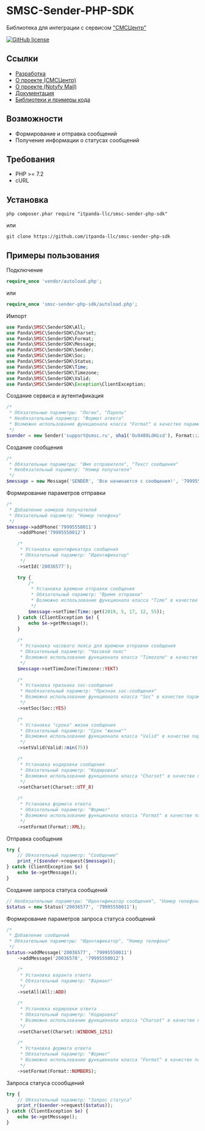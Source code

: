 # SMSC-Sender-PHP-SDK

Библиотека для интеграции c сервисом ["СМСЦентр"](https://smsc.ru)

[![GitHub license](https://img.shields.io/badge/license-MIT-blue)](LICENSE)

## Ссылки

* [Разработка](https://github.com/itpanda-llc)
* [О проекте (СМСЦентр)](https://smsc.ru)
* [О проекте (Notyfy Mail)](https://notify.mail.ru/)
* [Документация](https://smsc.ru/api/http/send)
* [Библиотеки и примеры кода](https://smsc.ru/api/code/libraries/http_smtp/php/)

## Возможности

* Формирование и отправка сообщений
* Получение информации о статусах сообщений

## Требования

* PHP >= 7.2
* cURL

## Установка

```shell script
php composer.phar require "itpanda-llc/smsc-sender-php-sdk"
```

или

```shell script
git clone https://github.com/itpanda-llc/smsc-sender-php-sdk
```

## Примеры пользования

Подключение

```php
require_once 'vendor/autoload.php';
```
или

```php
require_once 'smsc-sender-php-sdk/autoload.php';
```

Импорт

```php
use Panda\SMSC\SenderSDK\All;
use Panda\SMSC\SenderSDK\Charset;
use Panda\SMSC\SenderSDK\Format;
use Panda\SMSC\SenderSDK\Message;
use Panda\SMSC\SenderSDK\Sender;
use Panda\SMSC\SenderSDK\Soc;
use Panda\SMSC\SenderSDK\Status;
use Panda\SMSC\SenderSDK\Time;
use Panda\SMSC\SenderSDK\Timezone;
use Panda\SMSC\SenderSDK\Valid;
use Panda\SMSC\SenderSDK\Exception\ClientException;
```

Создание сервиса и аутентификация

```php
/*
 * Обязательные параметры: "Логин", "Пароль"
 * Необязательный параметр: "Формат ответа"
 * Возможно использование функционала класса "Format" в качестве параметра
 */
$sender = new Sender('support@smsc.ru', sha1('Ou9488LdHisd'), Format::JSON);
```

Создание сообщения

```php
/*
 * Обязательные параметры: "Имя отправителя", "Текст сообщения"
 * Необязательный параметр: "Номер получателя"
 */
$message = new Message('SENDER', 'Все начинается с сообщения!', '79995550011');
```

Формирование параметров отправки

```php
/*
 * Добавление номеров получателей
 * Обязательный параметр: "Номер телефона"
 */
$message->addPhone('79995550011')
    ->addPhone('79995550012')

    /*
     * Установка идентификатора сообщения
     * Обязательный параметр: "Идентификатор"
     */
    ->setId('20036577');

    try {
        /*
         * Установка времени отправки сообщения
         * Обязательный параметр: "Время отправки"
         * Возможно использование функционала класса "Time" в качестве параметра
         */
        $message->setTime(Time::get(2019, 5, 17, 12, 55));
    } catch (ClientException $e) {
        echo $e->getMessage();
    }
    
    /*
     * Установка часового пояса для времени отправки сообщения
     * Обязательный параметр: "Часовой пояс"
     * Возможно использование функционала класса "Timezone" в качестве параметра
     */
    $message->setTimeZone(Timezone::YEKT)

    /*
     * Установка признака soc-сообщения
     * Необязательный параметр: "Признак soc-сообщения"
     * Возможно использование функционала класса "Soc" в качестве параметра
     */
    ->setSoc(Soc::YES)

    /*
     * Установка "срока" жизни сообщения
     * Обязательный параметр: "Срок "жизни""
     * Возможно использование функционала класса "Valid" в качестве параметра
     */
    ->setValid(Valid::min(75))

    /*
     * Установка кодировки сообщения
     * Обязательный параметр: "Кодировка"
     * Возможно использование функционала класса "Charset" в качестве параметра
     */
    ->setCharset(Charset::UTF_8)

    /*
     * Установка формата ответа
     * Обязательный параметр: "Формат"
     * Возможно использование функционала класса "Format" в качестве параметра
     */
    ->setFormat(Format::XML);
```

Отправка сообщения

```php
try {
    // Обязательный параметр: "Сообщение"
    print_r($sender->request($message));
} catch (ClientException $e) {
    echo $e->getMessage();
}
```

Создание запроса статуса сообщений

```php
// Необязательные параметры: "Идентификатор сообщения", "Номер телефона"
$status = new Status('20036577', '79995550011');
```

Формирование параметров запроса статуса сообщений

```php
/*
 * Добавление сообщений
 * Обязательные параметры: "Идентификатор", "Номер телефона"
 */
$status->addMessage('20036577', '79995550011')
    ->addMessage('20036578', '79995550012')

    /*
     * Установка варанта ответа
     * Обязательный параметр: "Вариант"
     */
    ->setAll(All::ADD)

    /*
     * Установка кодировки ответа
     * Обязательный параметр: "Кодировка"
     * Возможно использование функционала класса "Charset" в качестве параметра
     */
    ->setCharset(Charset::WINDOWS_1251)

    /*
     * Установка формата ответа
     * Обязательный параметр: "Формат"
     * Возможно использование функционала класса "Format" в качестве параметра
     */
    ->setFormat(Format::NUMBERS);
```

Запроса статуса ссообщений

```php
try {
    // Обязательный параметр: "Запрос статуса"
    print_r($sender->request($status));
} catch (ClientException $e) {
    echo $e->getMessage();
}
```
